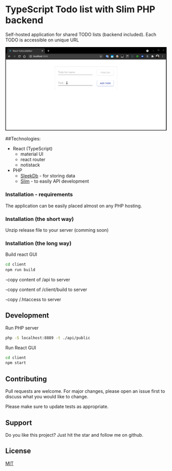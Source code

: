 # TypeScript Todo list with Slim PHP backend

Self-hosted application for shared TODO lists (backend included). Each TODO is accessible on unique URL

![Image of Yaktocat](demo.gif)

##Technologies:

- React (TypeScript)
    - material UI
    - react router
    - notistack
- PHP
    - [SleekDb](https://sleekdb.github.io/) - for storing data
    - [Slim](https://www.slimframework.com/) - to easily API development 


### Installation - requirements
The application can be easily placed almost on any PHP hosting. 

### Installation (the short way)

Unzip release file to your server (comming soon) 

### Installation (the long way)

Build react GUI
```bash
cd client
npm run build
```

-copy content of /api to server

-copy content of /client/build to server

-copy /.htaccess to server

## Development

Run PHP server
```bash
php -S localhost:8889 -t ./api/public
```

Run React GUI
```bash
cd client
npm start
```

## Contributing
Pull requests are welcome. For major changes, please open an issue first to discuss what you would like to change.

Please make sure to update tests as appropriate.

## Support

Do you like this project? Just hit the star and follow me on github.

## License
[MIT](https://choosealicense.com/licenses/mit/)